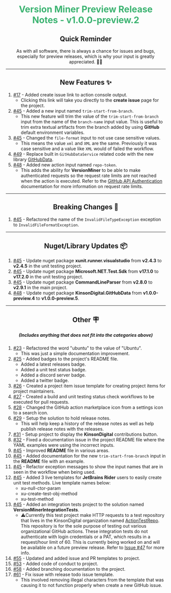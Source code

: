 <h1 align="center" style='color:mediumseagreen;font-weight:bold'>
    Version Miner Preview Release Notes - v1.0.0-preview.2
</h1>

<h2 align="center" style='font-weight:bold'>Quick Reminder</h2>

<div align="center">

As with all software, there is always a chance for issues and bugs, especially for preview releases, which is why your input is greatly appreciated. 🙏🏼
</div>

---

<h2 style="font-weight:bold" align="center">New Features ✨</h2>

1. [#17](https://github.com/KinsonDigital/VersionMiner/issues/17) - Added create issue link to action console output.
    - Clicking this link will take you directly to the **create issue** page for the project.
2. [#45](https://github.com/KinsonDigital/VersionMiner/issues/45) - Added a new input named `trim-start-from-branch`.
    - This new feature will trim the value of the `trim-start-from-branch` input from the name of the `branch-name` input value.  This is useful to trim extra textual artifacts from the branch added by using **GitHub** default environment variables.
3. [#45](https://github.com/KinsonDigital/VersionMiner/issues/45) - Changed the `file-format` input to not use case sensitive values.
    - This means the value `xml` and `XML` are the same.  Previously it was case sensitive and a value like `XML` would of failed the workflow.
4. [#49](https://github.com/KinsonDigital/VersionMiner/issues/49) - Replace built in `GitHubDataService` related code with the new library [GitHubData](https://github.com/KinsonDigital/GitHubData).
5. [#48](https://github.com/KinsonDigital/VersionMiner/issues/48) - Added new action input named `repo-token`.
    - This adds the ability for **VersionMiner** to be able to make authenticated requests so the request rate limits are not reached when the action is executed.  Refer to the [GitHub API Authentication](https://docs.github.com/en/rest/guides/getting-started-with-the-rest-api#authentication) documentation for more information on request rate limits.

---

<h2 style="font-weight:bold" align="center">Breaking Changes 🧨</h2>

1. [#45](https://github.com/KinsonDigital/VersionMiner/issues/45) - Refactored the name of the `InvalidFileTypeException` exception to `InvalidFileFormatException`.

---

<h2 style="font-weight:bold" align="center">Nuget/Library Updates 📦</h2>

1. [#45](https://github.com/KinsonDigital/VersionMiner/issues/45) - Update nuget package **xunit.runner.visualstudio** from **v2.4.3** to **v2.4.5** in the unit testing project.
2. [#45](https://github.com/KinsonDigital/VersionMiner/issues/45) - Update nuget package **Microsoft.NET.Test.Sdk** from **v17.1.0** to **v17.2.0** in the unit testing project.
3. [#45](https://github.com/KinsonDigital/VersionMiner/issues/45) - Update nuget package **CommandLineParser** from **v2.8.0** to **v2.9.1** in the main project.
4. [#48](https://github.com/KinsonDigital/VersionMiner/issues/48) - Update nuget package **KinsonDigital.GitHubData** from **v1.0.0-preview.4** to **v1.0.0-preview.5**.

---

<h2 style="font-weight:bold" align="center">Other 🪧</h2>
<h5 align="center">(Includes anything that does not fit into the categories above)</h5>

1. [#23](https://github.com/KinsonDigital/VersionMiner/issues/23) - Refactored the word "ubuntu" to the value of "Ubuntu".
    - This was just a simple documentation improvement.
2. [#25](https://github.com/KinsonDigital/VersionMiner/issues/25) - Added badges to the project's README file.
    - Added a latest releases badge.
    - Added a unit test status badge.
    - Added a discord server badge.
    - Added a twitter badge.
3. [#26](https://github.com/KinsonDigital/VersionMiner/issues/26) - Created a project item issue template for creating project items for project maintainers.
4. [#27](https://github.com/KinsonDigital/VersionMiner/issues/27) - Created a build and unit testing status check workflows to be executed for pull requests.
5. [#28](https://github.com/KinsonDigital/VersionMiner/issues/28) - Changed the GitHub action marketplace icon from a settings icon to a search icon.
6. [#29](https://github.com/KinsonDigital/VersionMiner/issues/29) - Setup the solution to hold release notes.
    - This will help keep a history of the release notes as well as help publish release notes with the releases.
7. [#31](https://github.com/KinsonDigital/VersionMiner/issues/31) - Setup project to display the **KinsonDigital** contributions button.
8. [#32](https://github.com/KinsonDigital/VersionMiner/issues/32) - Fixed a documentation issue in the project README file where the YAML examples were using the incorrect inputs.
9. [#45](https://github.com/KinsonDigital/VersionMiner/issues/45) - Improved **README** file in various areas.
10. [#45](https://github.com/KinsonDigital/VersionMiner/issues/45) - Added documentation for the new `trim-start-from-branch` input in the **README** file with an example.
11. [#45](https://github.com/KinsonDigital/VersionMiner/issues/45) - Refactor exception messages to show the input names that are in seen in the workflow when being used.
12. [#45](https://github.com/KinsonDigital/VersionMiner/issues/45) - Added 3 live templates for **JetBrains Rider** users to easily create unit test methods.  Live template names below:
    - xu-null-ctor-param
    - xu-create-test-obj-method
    - xu-test-method
13. [#45](https://github.com/KinsonDigital/VersionMiner/issues/45) - Added an integration tests project to the solution named **VersionMinerIntegrationTests**.
    - ⚠️Currently this test project make HTTP requests to a test repository that lives in the KinsonDigital organization named [ActionTestRepo](https://github.com/KinsonDigital/ActionTestRepo).  This repository is for the sole purpose of testing out various organizational GitHub actions.  These integration tests do not authenticate with login credentials or a PAT, which results in a request/hour limit of 60.  This is currently being worked on and will be available on a future preview release.  Refer to [Issue #47](https://github.com/KinsonDigital/VersionMiner/issues/47) for more info.
14. [#55](https://github.com/KinsonDigital/VersionMiner/issues/55) - Updated and added issue and PR templates to project.
15. [#53](https://github.com/KinsonDigital/VersionMiner/issues/53) - Added code of conduct to project.
16. [#58](https://github.com/KinsonDigital/VersionMiner/issues/58) - Added branching documentation to the project.
17. [#61](https://github.com/KinsonDigital/VersionMiner/issues/61) - Fix issue with release todo issue template.
    - This involved removing illegal characters from the template that was causing it to not function properly when create a new GitHub issue.

